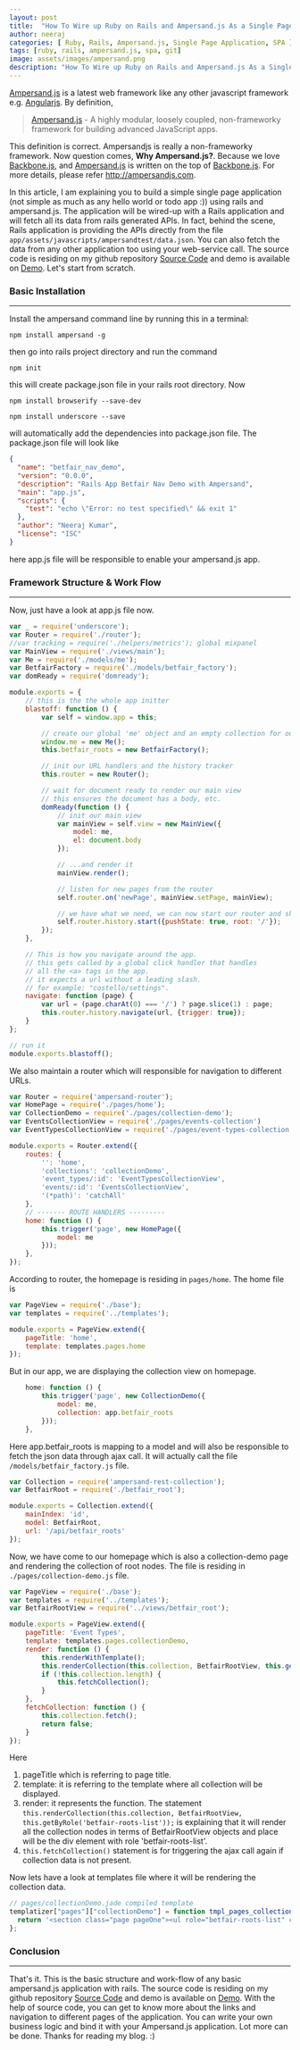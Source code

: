 ```yaml
---
layout: post
title:  "How To Wire up Ruby on Rails and Ampersand.js As a Single Page Application"
author: neeraj
categories: [ Ruby, Rails, Ampersand.js, Single Page Application, SPA ]
tags: [ruby, rails, ampersand.js, spa, git]
image: assets/images/ampersand.png
description: "How To Wire up Ruby on Rails and Ampersand.js As a Single Page Application"
---
```


[Ampersand.js](http://ampersandjs.com) is a latest web framework like any other javascript framework e.g. [Angularjs](https://angularjs.org/). By definition, 
> [Ampersand.js](http://ampersandjs.com) - A highly modular, loosely coupled, non-frameworky framework for building advanced JavaScript apps.  

This definition is correct. Ampersandjs is really a non-frameworky framework. Now question comes, <b>Why Ampersand.js?</b>. Because we love [Backbone.js](http://backbonejs.org/), and [Ampersand.js](http://ampersandjs.com) is written on the top of [Backbone.js](http://backbonejs.org/). For more details, please refer http://ampersandjs.com.  

In this article, I am explaining you to build a simple single page application (not simple as much as any hello world or todo app :)) using rails and ampersand.js. The application will be wired-up with a Rails application and will fetch all its data from rails generated APIs. In fact, behind the scene, Rails application is providing the APIs directly from the file ```app/assets/javascripts/ampersandtest/data.json```. You can also fetch the data from any other application too using your web-service call. The source code is residing on my github repository [Source Code](https://github.com/neerajkumar/betfair_nav_demo) and demo is available on [Demo](http://rails-angular-ampersand.herokuapp.com/ampersand_clients). Let's start from scratch. 

### Basic Installation
---
Install the ampersand command line by running this in a terminal:

```shell
npm install ampersand -g
```

then go into rails project directory and run the command

```shell
npm init 
```

this will create package.json file in your rails root directory. Now

```shell
npm install browserify --save-dev

npm install underscore --save 
```

will automatically add the dependencies into package.json file. The package.json file will look like

```json
{
  "name": "betfair_nav_demo",
  "version": "0.0.0",
  "description": "Rails App Betfair Nav Demo with Ampersand",
  "main": "app.js",
  "scripts": {
    "test": "echo \"Error: no test specified\" && exit 1"
  },
  "author": "Neeraj Kumar",
  "license": "ISC"
}
```
here app.js file will be responsible to enable your ampersand.js app.

### Framework Structure & Work Flow
---
Now, just have a look at app.js file now.
```javascript
var _ = require('underscore');
var Router = require('./router');
//var tracking = require('./helpers/metrics'); global mixpanel
var MainView = require('./views/main');
var Me = require('./models/me');
var BetfairFactory = require('./models/betfair_factory');
var domReady = require('domready');

module.exports = {
    // this is the the whole app initter
    blastoff: function () {
        var self = window.app = this;

        // create our global 'me' object and an empty collection for our betfair_factory models.
        window.me = new Me();
        this.betfair_roots = new BetfairFactory();

        // init our URL handlers and the history tracker
        this.router = new Router();

        // wait for document ready to render our main view
        // this ensures the document has a body, etc.
        domReady(function () {
            // init our main view
            var mainView = self.view = new MainView({
                model: me,
                el: document.body
            });

            // ...and render it
            mainView.render();

            // listen for new pages from the router
            self.router.on('newPage', mainView.setPage, mainView);

            // we have what we need, we can now start our router and show the appropriate page
            self.router.history.start({pushState: true, root: '/'});
        });
    },

    // This is how you navigate around the app.
    // this gets called by a global click handler that handles
    // all the <a> tags in the app.
    // it expects a url without a leading slash.
    // for example: "costello/settings".
    navigate: function (page) {
        var url = (page.charAt(0) === '/') ? page.slice(1) : page;
        this.router.history.navigate(url, {trigger: true});
    }
};

// run it
module.exports.blastoff();
```
We also maintain a router which will responsible for navigation to different URLs.
```javascript
var Router = require('ampersand-router');
var HomePage = require('./pages/home');
var CollectionDemo = require('./pages/collection-demo');
var EventsCollectionView = require('./pages/events-collection')
var EventTypesCollectionView = require('./pages/event-types-collection')

module.exports = Router.extend({
    routes: {
        '': 'home',
        'collections': 'collectionDemo',
        'event_types/:id': 'EventTypesCollectionView',
        'events/:id': 'EventsCollectionView',
        '(*path)': 'catchAll'
    },
    // ------- ROUTE HANDLERS ---------
    home: function () {
        this.trigger('page', new HomePage({
            model: me
        }));
    },
});
```
According to router, the homepage is residing in ```pages/home```. The home file is
```javascript
var PageView = require('./base');
var templates = require('../templates');

module.exports = PageView.extend({
    pageTitle: 'home',
    template: templates.pages.home
});
```
But in our app, we are displaying the collection view on homepage. 
```javascript
    home: function () {
        this.trigger('page', new CollectionDemo({
            model: me,
            collection: app.betfair_roots
        }));
    },
```
Here app.betfair_roots is mapping to a model and will also be responsible to fetch the json data through ajax call. It will actually call the file ```/models/betfair_factory.js``` file.
```javascript
var Collection = require('ampersand-rest-collection');
var BetfairRoot = require('./betfair_root');

module.exports = Collection.extend({
    mainIndex: 'id',
    model: BetfairRoot,
    url: '/api/betfair_roots'
});
```
Now, we have come to our homepage which is also a collection-demo page and rendering the collection of root nodes. The file is residing in ```./pages/collection-demo.js``` file. 
```javascript
var PageView = require('./base');
var templates = require('../templates');
var BetfairRootView = require('../views/betfair_root');

module.exports = PageView.extend({
    pageTitle: 'Event Types',
    template: templates.pages.collectionDemo,
    render: function () {
        this.renderWithTemplate();
        this.renderCollection(this.collection, BetfairRootView, this.getByRole('betfair-roots-list'));
        if (!this.collection.length) {
            this.fetchCollection();
        }
    },
    fetchCollection: function () {
        this.collection.fetch();
        return false;
    }
});
```
Here
1. pageTitle which is referring to page title. 
2. template: it is referring to the template where all collection will be displayed. 
3. render: it represents the function. The statement ```this.renderCollection(this.collection, BetfairRootView, this.getByRole('betfair-roots-list'));``` is explaining that it will render all the collection nodes in terms of BetfairRootView objects and place will be the div element with role 'betfair-roots-list'.
4. ```this.fetchCollection()``` statement is for triggering the ajax call again if collection data is not present. 

Now lets have a look at templates file where it will be rendering the collection data. 
```javascript
// pages/collectionDemo.jade compiled template
templatizer["pages"]["collectionDemo"] = function tmpl_pages_collectionDemo() {
  return '<section class="page pageOne"><ul role="betfair-roots-list" class="list-group"></ul></section>';
};
```
### Conclusion 
---
That's it. This is the basic structure and work-flow of any basic ampersand.js application with rails. The source code is residing on my github repository [Source Code](https://github.com/neerajkumar/betfair_nav_demo) and demo is available on [Demo](http://rails-angular-ampersand.herokuapp.com/ampersand_clients). With the help of source code, you can get to know more about the links and navigation to different pages of the application. You can write your own business logic and bind it with your Ampersand.js application. Lot more can be done.
Thanks for reading my blog. :)
